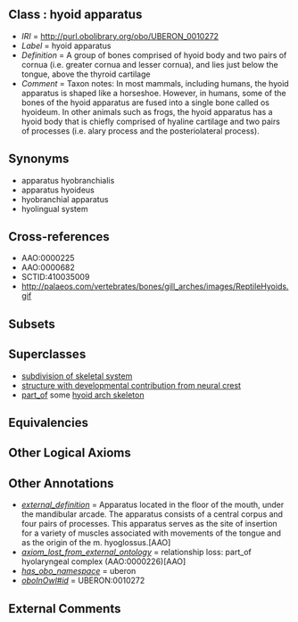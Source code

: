 
## Class : hyoid apparatus

 * *IRI* = http://purl.obolibrary.org/obo/UBERON_0010272
 * *Label* = hyoid apparatus
 * *Definition* = A group of bones comprised of hyoid body and two pairs of cornua (i.e. greater cornua and lesser cornua), and lies just below the tongue, above the thyroid cartilage
 * *Comment* = Taxon notes: In most mammals, including humans, the hyoid apparatus is shaped like a horseshoe. However, in humans, some of the bones of the hyoid apparatus are fused into a single bone called os hyoideum. In other animals such as frogs, the hyoid apparatus has a hyoid body that is chiefly comprised of hyaline cartilage and two pairs of processes (i.e. alary process and the posteriolateral process).

## Synonyms

 * apparatus hyobranchialis
 * apparatus hyoideus
 * hyobranchial apparatus
 * hyolingual system

## Cross-references

 * AAO:0000225
 * AAO:0000682
 * SCTID:410035009
 * http://palaeos.com/vertebrates/bones/gill_arches/images/ReptileHyoids.gif

## Subsets


## Superclasses

 * [subdivision of skeletal system](../../UBERON/75/UBERON_0000075.md)
 * [structure with developmental contribution from neural crest](../../UBERON/14/UBERON_0010314.md)
 * [part_of](../../BFO/50/BFO_0000050.md) some [hyoid arch skeleton](../../UBERON/84/UBERON_0005884.md)

## Equivalencies


## Other Logical Axioms


## Other Annotations

 * *[external_definition](../../UBPROP/01/UBPROP_0000001.md)* = Apparatus located in the floor of the mouth, under the mandibular arcade. The apparatus consists of a central corpus and four pairs of processes. This apparatus serves as the site of insertion for a variety of muscles associated with movements of the tongue and as the origin of the m. hyoglossus.[AAO]
 * *[axiom_lost_from_external_ontology](../../UBPROP/02/UBPROP_0000002.md)* = relationship loss: part_of hyolaryngeal complex (AAO:0000226)[AAO]
 * *[has_obo_namespace](../../ce/oboInOwl#hasOBONamespace.md)* = uberon
 * *[oboInOwl#id](../../id/oboInOwl#id.md)* = UBERON:0010272

## External Comments

